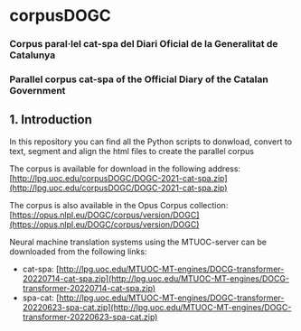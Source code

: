 # corpusDOGC

### Corpus paral·lel cat-spa del Diari Oficial de la Generalitat de Catalunya
### Parallel corpus cat-spa of the Official Diary of the Catalan Government

## 1. Introduction

In this repository you can find all the Python scripts to donwload, convert to text, segment and align the html files to create the parallel corpus

The corpus is available for download in the following address: [http://lpg.uoc.edu/corpusDOGC/DOGC-2021-cat-spa.zip](http://lpg.uoc.edu/corpusDOGC/DOGC-2021-cat-spa.zip)

The corpus is also available in the Opus Corpus collection: [https://opus.nlpl.eu/DOGC/corpus/version/DOGC](https://opus.nlpl.eu/DOGC/corpus/version/DOGC)

Neural machine translation systems using the MTUOC-server can be downloaded from the following links:

* cat-spa: [http://lpg.uoc.edu/MTUOC-MT-engines/DOCG-transformer-20220714-cat-spa.zip](http://lpg.uoc.edu/MTUOC-MT-engines/DOCG-transformer-20220714-cat-spa.zip)
* spa-cat: [http://lpg.uoc.edu/MTUOC-MT-engines/DOGC-transformer-20220623-spa-cat.zip](http://lpg.uoc.edu/MTUOC-MT-engines/DOGC-transformer-20220623-spa-cat.zip)
